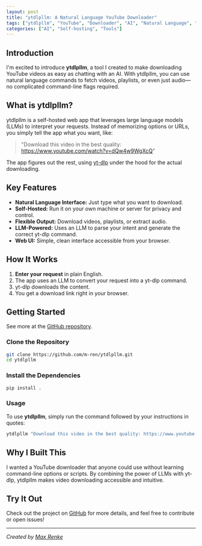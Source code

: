 ```yaml
---
layout: post
title: "ytdlpllm: A Natural Language YouTube Downloader"
tags: ["ytdlpllm", "YouTube", "Downloader", "AI", "Natural Language", "Self-hosting"]
categories: ["AI", "Self-hosting", "Tools"]
---
```


## Introduction

I'm excited to introduce **ytdlpllm**, a tool I created to make downloading YouTube videos as easy as chatting with an AI. With ytdlpllm, you can use natural language commands to fetch videos, playlists, or even just audio—no complicated command-line flags required.

## What is ytdlpllm?

ytdlpllm is a self-hosted web app that leverages large language models (LLMs) to interpret your requests. Instead of memorizing options or URLs, you simply tell the app what you want, like:

> "Download this video in the best quality: https://www.youtube.com/watch?v=dQw4w9WgXcQ"

The app figures out the rest, using [yt-dlp](https://github.com/yt-dlp/yt-dlp) under the hood for the actual downloading.

## Key Features

- **Natural Language Interface:** Just type what you want to download.
- **Self-Hosted:** Run it on your own machine or server for privacy and control.
- **Flexible Output:** Download videos, playlists, or extract audio.
- **LLM-Powered:** Uses an LLM to parse your intent and generate the correct yt-dlp command.
- **Web UI:** Simple, clean interface accessible from your browser.

## How It Works

1. **Enter your request** in plain English.
2. The app uses an LLM to convert your request into a yt-dlp command.
3. yt-dlp downloads the content.
4. You get a download link right in your browser.

## Getting Started

See more at the [GitHub repository](https://github.com/maxrenke/ytdlpllm).

### Clone the Repository

```bash
git clone https://github.com/m-ren/ytdlpllm.git
cd ytdlpllm
```

### Install the Dependencies

```bash
pip install .
```

### Usage

To use **ytdlpllm**, simply run the command followed by your instructions in quotes:

```bash
ytdlpllm "Download this video in the best quality: https://www.youtube.com/watch?v=dQw4w9WgXcQ"
```

## Why I Built This

I wanted a YouTube downloader that anyone could use without learning command-line options or scripts. By combining the power of LLMs with yt-dlp, ytdlpllm makes video downloading accessible and intuitive.

## Try It Out

Check out the project on [GitHub](https://github.com/maxrenke/ytdlpllm) for more details, and feel free to contribute or open issues!

---
*Created by [Max Renke](https://github.com/maxrenke)*
